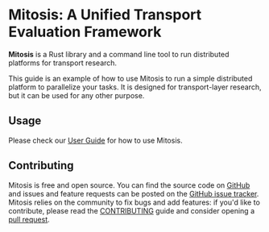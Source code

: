 # Mitosis: A Unified Transport Evaluation Framework

**Mitosis** is a Rust library and a command line tool to run distributed platforms for transport research.

This guide is an example of how to use Mitosis to run a simple distributed platform to parallelize your tasks.
It is designed for transport-layer research, but it can be used for any other purpose.

## Usage

Please check our [User Guide](https://stack.rs/mitosis/guide) for how to use Mitosis.

## Contributing

Mitosis is free and open source. You can find the source code on
[GitHub](https://github.com/stack-rs/mitosis) and issues and feature requests can be posted on
the [GitHub issue tracker](https://github.com/stack-rs/mitosis/issues). Mitosis relies on the community to fix bugs and
add features: if you'd like to contribute, please read
the [CONTRIBUTING](https://github.com/stack-rs/mitosis/blob/master/CONTRIBUTING.md) guide and consider opening
a [pull request](https://github.com/stack-rs/mitosis/pulls).
